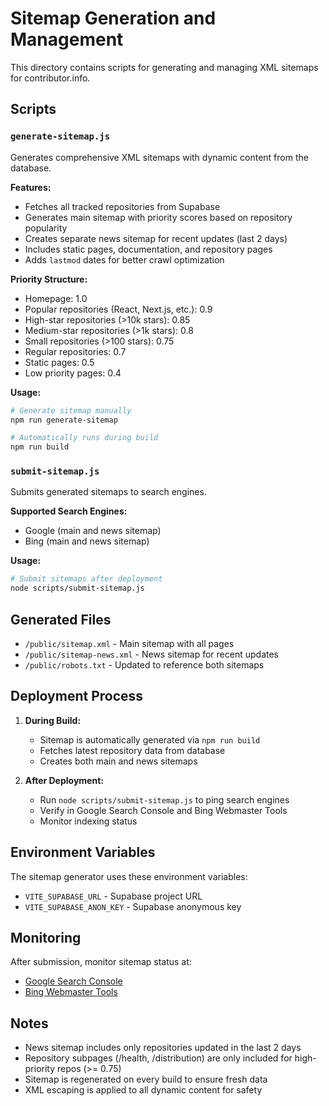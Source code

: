 # Sitemap Generation and Management

This directory contains scripts for generating and managing XML sitemaps for contributor.info.

## Scripts

### `generate-sitemap.js`
Generates comprehensive XML sitemaps with dynamic content from the database.

**Features:**
- Fetches all tracked repositories from Supabase
- Generates main sitemap with priority scores based on repository popularity
- Creates separate news sitemap for recent updates (last 2 days)
- Includes static pages, documentation, and repository pages
- Adds `lastmod` dates for better crawl optimization

**Priority Structure:**
- Homepage: 1.0
- Popular repositories (React, Next.js, etc.): 0.9
- High-star repositories (>10k stars): 0.85
- Medium-star repositories (>1k stars): 0.8
- Small repositories (>100 stars): 0.75
- Regular repositories: 0.7
- Static pages: 0.5
- Low priority pages: 0.4

**Usage:**
```bash
# Generate sitemap manually
npm run generate-sitemap

# Automatically runs during build
npm run build
```

### `submit-sitemap.js`
Submits generated sitemaps to search engines.

**Supported Search Engines:**
- Google (main and news sitemap)
- Bing (main and news sitemap)

**Usage:**
```bash
# Submit sitemaps after deployment
node scripts/submit-sitemap.js
```

## Generated Files

- `/public/sitemap.xml` - Main sitemap with all pages
- `/public/sitemap-news.xml` - News sitemap for recent updates
- `/public/robots.txt` - Updated to reference both sitemaps

## Deployment Process

1. **During Build:**
   - Sitemap is automatically generated via `npm run build`
   - Fetches latest repository data from database
   - Creates both main and news sitemaps

2. **After Deployment:**
   - Run `node scripts/submit-sitemap.js` to ping search engines
   - Verify in Google Search Console and Bing Webmaster Tools
   - Monitor indexing status

## Environment Variables

The sitemap generator uses these environment variables:
- `VITE_SUPABASE_URL` - Supabase project URL
- `VITE_SUPABASE_ANON_KEY` - Supabase anonymous key

## Monitoring

After submission, monitor sitemap status at:
- [Google Search Console](https://search.google.com/search-console)
- [Bing Webmaster Tools](https://www.bing.com/webmasters)

## Notes

- News sitemap includes only repositories updated in the last 2 days
- Repository subpages (/health, /distribution) are only included for high-priority repos (>= 0.75)
- Sitemap is regenerated on every build to ensure fresh data
- XML escaping is applied to all dynamic content for safety